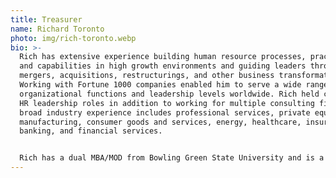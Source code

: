 ```yaml
---
title: Treasurer
name: Richard Toronto
photo: img/rich-toronto.webp
bio: >-
  Rich has extensive experience building human resource processes, practices,
  and capabilities in high growth environments and guiding leaders through
  mergers, acquisitions, restructurings, and other business transformations.
  Working with Fortune 1000 companies enabled him to serve a wide range of
  organizational functions and leadership levels worldwide. Rich held corporate
  HR leadership roles in addition to working for multiple consulting firms. His
  broad industry experience includes professional services, private equity,
  manufacturing, consumer goods and services, energy, healthcare, insurance,
  banking, and financial services. 


  Rich has a dual MBA/MOD from Bowling Green State University and is a Prosci Certified Change Practitioner. He also achieved ‘Advanced Certified Personal and Executive Coach’(ICF accredited program through College of Executive Coaching). In addition, Rich has training and project experience with lean six sigma and other continuous improvement methodologies.
---
```

